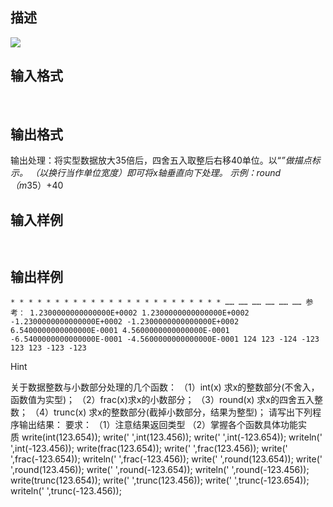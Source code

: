 ## 描述

<img border=0 src=http://60.191.162.158:8080/JudgeOnline/images/tsinghua/NO4/4_14.jpg>

## 输入格式

 

## 输出格式

输出处理：将实型数据放大35倍后，四舍五入取整后右移40单位。以“*”做描点标示。 （以换行当作单位宽度）即可将x轴垂直向下处理。 示例：round（m*35）+40

## 输入样例

```plaintext
 
```

## 输出样例

```plaintext
* * * * * * * * * * * * * * * * * * * * * * * * …… …… …… …… …… …… 参考： 1.2300000000000000E+0002 1.2300000000000000E+0002 -1.2300000000000000E+0002 -1.2300000000000000E+0002 6.5400000000000000E-0001 4.5600000000000000E-0001 -6.5400000000000000E-0001 -4.5600000000000000E-0001 124 123 -124 -123 123 123 -123 -123
```

Hint

关于数据整数与小数部分处理的几个函数： （1）int(x) 求x的整数部分(不舍入，函数值为实型)； （2）frac(x)求x的小数部分； （3）round(x) 求x的四舍五入整数； （4）trunc(x) 求x的整数部分(截掉小数部分，结果为整型)； 请写出下列程序输出结果： 要求： （1）注意结果返回类型 （2）掌握各个函数具体功能实质 write(int(123.654)); write(' ',int(123.456)); write(' ',int(-123.654)); writeln(' ',int(-123.456)); write(frac(123.654)); write(' ',frac(123.456)); write(' ',frac(-123.654)); writeln(' ',frac(-123.456)); write(' ',round(123.654)); write(' ',round(123.456)); write(' ',round(-123.654)); writeln(' ',round(-123.456)); write(trunc(123.654)); write(' ',trunc(123.456)); write(' ',trunc(-123.654)); writeln(' ',trunc(-123.456)); 



 

